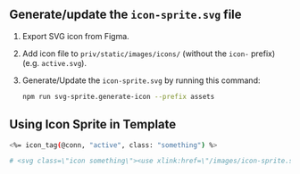 ## Generate/update the `icon-sprite.svg` file

1. Export SVG icon from Figma.

2. Add icon file to `priv/static/images/icons/` (without the `icon-` prefix) (e.g. `active.svg`).

3. Generate/Update the `icon-sprite.svg` by running this command:
   ```sh
   npm run svg-sprite.generate-icon --prefix assets
   ```

## Using Icon Sprite in Template

```sh
<%= icon_tag(@conn, "active", class: "something") %>

# <svg class=\"icon something\"><use xlink:href=\"/images/icon-sprite.svg#icon-priv--static--images--icons--active\"></svg>
```
